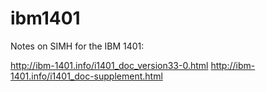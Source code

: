 # ibm1401


Notes on SIMH for the IBM 1401:

http://ibm-1401.info/i1401_doc_version33-0.html
http://ibm-1401.info/i1401_doc-supplement.html


